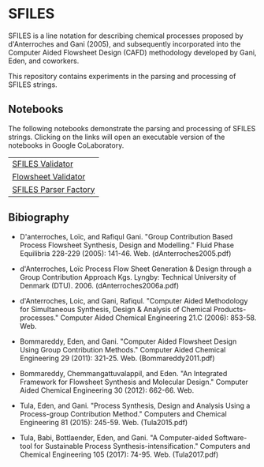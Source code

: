 # SFILES

SFILES is a line notation for describing chemical processes proposed by d'Anterroches and Gani (2005), and subsequently incorporated into the Computer Aided Flowsheet Design (CAFD) methodology developed by Gani, Eden, and coworkers.

This repository contains experiments in the parsing and processing of SFILES strings.

## Notebooks

The following notebooks demonstrate the parsing and processing of SFILES strings. Clicking on the links will open an executable version of the notebooks in Google CoLaboratory.

| |
| :--- |
| [SFILES Validator](https://colab.research.google.com/github/jckantor/sfiles/blob/master/notebooks/01_SFILES_Validator.ipynb) |
| [Flowsheet Validator](https://colab.research.google.com/github/jckantor/sfiles/blob/master/notebooks/02_Flowsheet_Validator.ipynb) |
| [SFILES Parser Factory](https://colab.research.google.com/github/jckantor/sfiles/blob/master/notebooks/03_SFILES_Parser_Factory.ipynb) |



## Bibiography

* D'anterroches, Loïc, and Rafiqul Gani. "Group Contribution Based Process Flowsheet Synthesis, Design and Modelling." Fluid Phase Equilibria 228-229 (2005): 141-46. Web. (dAnterroches2005.pdf)

* d'Anterroches, Loïc Process Flow Sheet Generation & Design through a Group Contribution Approach Kgs. Lyngby: Technical University of Denmark (DTU). 2006. (dAnterroches2006a.pdf)

* d'Anterroches, Loic, and Gani, Rafiqul. "Computer Aided Methodology for Simultaneous Synthesis, Design & Analysis of Chemical Products-processes." Computer Aided Chemical Engineering 21.C (2006): 853-58. Web.

* Bommareddy, Eden, and Gani. "Computer Aided Flowsheet Design Using Group Contribution Methods." Computer Aided Chemical Engineering 29 (2011): 321-25. Web. (Bommareddy2011.pdf)

* Bommareddy, Chemmangattuvalappil, and Eden. "An Integrated Framework for Flowsheet Synthesis and Molecular Design." Computer Aided Chemical Engineering 30 (2012): 662-66. Web.

* Tula, Eden, and Gani. "Process Synthesis, Design and Analysis Using a Process-group Contribution Method." Computers and Chemical Engineering 81 (2015): 245-59. Web.  (Tula2015.pdf)

* Tula, Babi, Bottlaender, Eden, and Gani. "A Computer-aided Software-tool for Sustainable Process Synthesis-intensification." Computers and Chemical Engineering 105 (2017): 74-95. Web.  (Tula2017.pdf)
